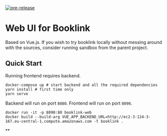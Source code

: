 [![pre-release](https://github.com/mrazjava/booklink-frontend-vue/workflows/pre-release/badge.svg?branch=master)](https://github.com/mrazjava/booklink-frontend-vue/actions?query=workflow%3Apre-release)
# Web UI for Booklink

Based on Vue.js. If you wish to try booklink locally without messing around with the sources, consider running sandbox 
from the parent project.

## Quick Start
Running frontend requires backend.
```
docker-compose up # start backend and all the required dependencies
yarn install # first time only
yarn serve
```
Backend will run on port `8080`. Frontend will run on port `8090`.

```
docker run -it -p 8090:80 booklink-web
docker build --build-arg VUE_APP_BACKEND_URL=http://ec2-3-124-3-167.eu-central-1.compute.amazonaws.com -t booklink .
```

**